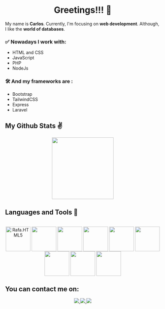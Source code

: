 <div align='center' style='margin-buttom:5px'>
  <h1 style='text-align:center;'>Greetings!!! 👋</h1>
</div>

My name is **Carlos**. Currently, I'm focusing on **web development**. Although, I like the **world of databases**.

### ✅ Nowadays I work with:
- HTML and CSS
- JavaScript
- PHP
- NodeJs

### 🛠️ And my frameworks are : 
- Bootstrap
- TailwindCSS
- Express
- Laravel

## My Github Stats ✌

<div align="center">
  <a href="https://github.com/Csc32">
   <img height="200em" width='auto'src="https://github-readme-stats-csc32s-projects.vercel.app/api/top-langs/?username=Csc32&&layout=compact&&lang_counts=10&theme=aura_dark&count_private=false&exclude_repo=github-readme-stats,anuraghazra.github.io,config-zsh"/>
    </a>
</div>

## Languages and Tools 🧰

<div style="display: inline-block;" align='center'> <br/>
<img height="80px" align="center" src="https://cdn.jsdelivr.net/gh/devicons/devicon/icons/html5/html5-original.svg" alt="Rafa.HTML5"/>
<img height="80px" align="center"src="https://cdn.jsdelivr.net/gh/devicons/devicon/icons/css3/css3-original.svg" /> 
<img height="80px" align="center" src="https://cdn.jsdelivr.net/gh/devicons/devicon/icons/bootstrap/bootstrap-original.svg" />
<img height="80px" align="center" src="https://cdn.jsdelivr.net/gh/devicons/devicon/icons/github/github-original.svg">
<img height="80px" align="center" src="https://cdn.jsdelivr.net/gh/devicons/devicon/icons/php/php-plain.svg" />
<img height="80px" align='center' src="https://cdn.jsdelivr.net/gh/devicons/devicon/icons/laravel/laravel-plain-wordmark.svg" />   
<img height="80px" align="center" src="https://cdn.jsdelivr.net/gh/devicons/devicon/icons/javascript/javascript-plain.svg" />       
<img height="80px" align='center'src="https://cdn.jsdelivr.net/gh/devicons/devicon/icons/vscode/vscode-original.svg" />
<img height="80px" align='center' src="https://cdn.jsdelivr.net/gh/devicons/devicon/icons/vim/vim-original.svg" />
                 
</div>

## You can contact me on:

<div align='center'>
  <a href="https://www.linkedin.com/in/carlos-sanzonetty-9a8085230/" target="_blank">
    <img src='https://img.shields.io/badge/LinkedIn-0077B5?style=for-the-badge&logo=linkedin&logoColor=white'></img> 
  </a>
  <a href='https://www.instagram.com/csc_dev/' target="_blank">
    <img src='https://img.shields.io/badge/Instagram-E4405F?style=for-the-badge&logo=instagram&logoColor=white'></img> 
  </a>
  <a href='https://twitter.com/Csc032_' target="_blank">
    <img src='https://img.shields.io/badge/Twitter-1DA1F2?style=for-the-badge&logo=twitter&logoColor=white'></img> 
  </a>
</div>
